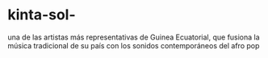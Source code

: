 # kinta-sol-
una de las artistas más representativas de Guinea Ecuatorial, que fusiona la música tradicional de su país con los sonidos contemporáneos del afro pop
